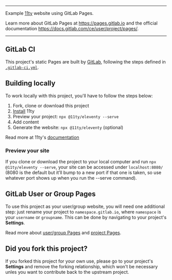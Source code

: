 

---

Example [11ty] website using GitLab Pages.

Learn more about GitLab Pages at https://pages.gitlab.io and the official
documentation https://docs.gitlab.com/ce/user/project/pages/.

---

<!-- START doctoc generated TOC please keep comment here to allow auto update -->

<!-- END doctoc generated TOC please keep comment here to allow auto update -->

## GitLab CI

This project's static Pages are built by [GitLab][ci], following the steps 
defined in [`.gitlab-ci.yml`](.gitlab-ci.yml).

## Building locally

To work locally with this project, you'll have to follow the steps below:

1. Fork, clone or download this project
1. [Install][] 11ty
1. Preview your project: `npx @11ty/eleventy --serve`
1. Add content
1. Generate the website: `npx @11ty/eleventy` (optional)

Read more at 11ty's [documentation][]

### Preview your site

If you clone or download the project to your local computer
and run `npx @11ty/eleventy --serve`, your site can be
accessed under `localhost:8080/` (8080 is the default but 
it’ll bump to a new port if that one is taken, so use whatever 
port shows up when you run the --serve command).


## GitLab User or Group Pages

To use this project as your user/group website, you will need
one additional step: just rename your project to `namespace.gitlab.io`,
where `namespace` is your `username` or `groupname`. This can be
done by navigating to your project's **Settings**.

Read more about [user/group Pages][userpages] and [project Pages][projpages].

## Did you fork this project?

If you forked this project for your own use, please go to your project's
**Settings** and remove the forking relationship, which won't be 
necessary unles you want to contribute back to the upstream project.

[ci]: https://about.gitlab.com/gitlab-ci/
[11ty]: https://www.11ty.dev
[install]: https://www.11ty.dev/docs/getting-started/
[documentation]: https://www.11ty.dev/docs/getting-started/
[userpages]: http://doc.gitlab.com/ee/pages/README.html#user-or-group-pages
[projpages]: http://doc.gitlab.com/ee/pages/README.html#project-pages



